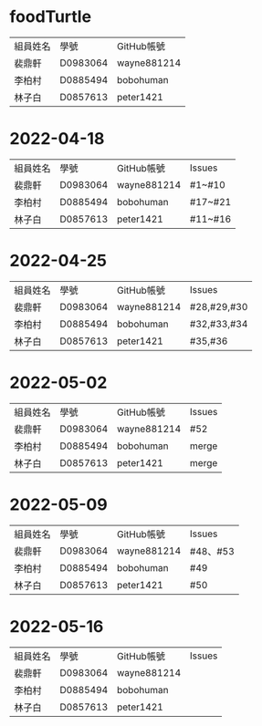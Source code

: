 # foodTurtle
<table>
   <tr>
    <td>組員姓名</td>
    <td>學號</td>
    <td>GitHub帳號</td>
  <tr>
    <td>裴鼎軒</td>
    <td>D0983064</td>
    <td>wayne881214</td>
  <tr>
    <td>李柏村</td>
    <td>D0885494</td>
    <td>bobohuman</td>
  <tr>
    <td>林子白</td>
    <td>D0857613</td>
    <td>peter1421</td>
</table>
<h1> 2022-04-18 </h1>
<table>
   <tr>
    <td>組員姓名</td>
    <td>學號</td>
    <td>GitHub帳號</td>
    <td>Issues</td>
  <tr>
    <td>裴鼎軒</td>
    <td>D0983064</td>
    <td>wayne881214</td>
     <td>#1~#10</td>
  <tr>
    <td>李柏村</td>
    <td>D0885494</td>
    <td>bobohuman</td>
    <td>#17~#21</td>
  <tr>
    <td>林子白</td>
    <td>D0857613</td>
    <td>peter1421</td>
    <td>#11~#16</td>
</table>
<h1> 2022-04-25 </h1>
<table>
   <tr>
    <td>組員姓名</td>
    <td>學號</td>
    <td>GitHub帳號</td>
    <td>Issues</td>
  <tr>
    <td>裴鼎軒</td>
    <td>D0983064</td>
    <td>wayne881214</td>
     <td>#28,#29,#30</td>
  <tr>
    <td>李柏村</td>
    <td>D0885494</td>
    <td>bobohuman</td>
    <td>#32,#33,#34</td>
  <tr>
    <td>林子白</td>
    <td>D0857613</td>
    <td>peter1421</td>
    <td>#35,#36</td>
</table>
<h1> 2022-05-02 </h1>
<table>
   <tr>
    <td>組員姓名</td>
    <td>學號</td>
    <td>GitHub帳號</td>
    <td>Issues</td>
  <tr>
    <td>裴鼎軒</td>
    <td>D0983064</td>
    <td>wayne881214</td>
     <td>#52</td>
  <tr>
    <td>李柏村</td>
    <td>D0885494</td>
    <td>bobohuman</td>
    <td>merge</td>
  <tr>
    <td>林子白</td>
    <td>D0857613</td>
    <td>peter1421</td>
    <td>merge</td>
</table>
<h1> 2022-05-09 </h1>
<table>
   <tr>
    <td>組員姓名</td>
    <td>學號</td>
    <td>GitHub帳號</td>
    <td>Issues</td>
  <tr>
    <td>裴鼎軒</td>
    <td>D0983064</td>
    <td>wayne881214</td>
    <td>#48、#53</td>
  <tr>
    <td>李柏村</td>
    <td>D0885494</td>
    <td>bobohuman</td>
    <td>#49</td>
  <tr>
    <td>林子白</td>
    <td>D0857613</td>
    <td>peter1421</td>
    <td>#50</td>
</table>
</table>
<h1> 2022-05-16 </h1>
<table>
   <tr>
    <td>組員姓名</td>
    <td>學號</td>
    <td>GitHub帳號</td>
    <td>Issues</td>
  <tr>
    <td>裴鼎軒</td>
    <td>D0983064</td>
    <td>wayne881214</td>
    <td></td>
  <tr>
    <td>李柏村</td>
    <td>D0885494</td>
    <td>bobohuman</td>
    <td></td>
  <tr>
    <td>林子白</td>
    <td>D0857613</td>
    <td>peter1421</td>
    <td></td>
</table>
